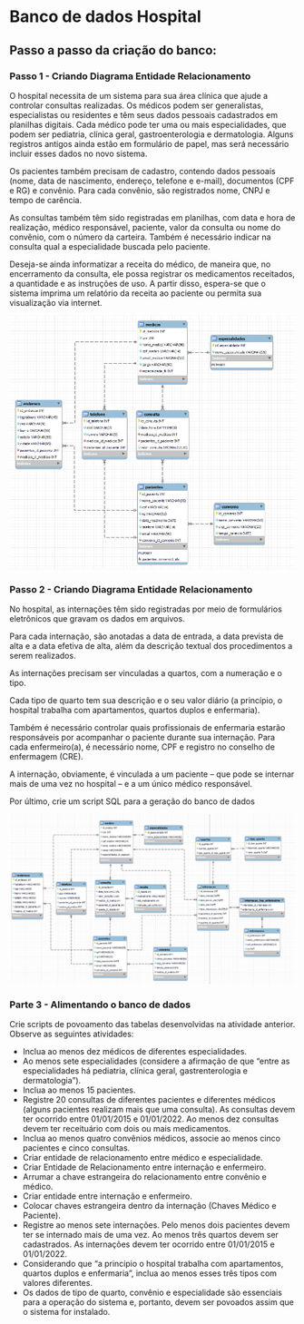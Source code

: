 # Banco de dados Hospital
<h2>Passo a passo da criação do banco:</h2>

<h3>Passo 1 - Criando Diagrama Entidade Relacionamento</h3>
<p>O hospital necessita de um sistema para sua área clínica que ajude a controlar consultas realizadas. Os médicos podem ser generalistas, especialistas ou residentes e têm seus dados pessoais cadastrados em planilhas digitais. Cada médico pode ter uma ou mais especialidades, que podem ser pediatria, clínica geral, gastroenterologia e dermatologia. Alguns registros antigos ainda estão em formulário de papel, mas será necessário incluir esses dados no novo sistema.

Os pacientes também precisam de cadastro, contendo dados pessoais (nome, data de nascimento, endereço, telefone e e-mail), documentos (CPF e RG) e convênio. Para cada convênio, são registrados nome, CNPJ e tempo de carência.

As consultas também têm sido registradas em planilhas, com data e hora de realização, médico responsável, paciente, valor da consulta ou nome do convênio, com o número da carteira. Também é necessário indicar na consulta qual a especialidade buscada pelo paciente.

Deseja-se ainda informatizar a receita do médico, de maneira que, no encerramento da consulta, ele possa registrar os medicamentos receitados, a quantidade e as instruções de uso. A partir disso, espera-se que o sistema imprima um relatório da receita ao paciente ou permita sua visualização via internet.</p>

<img src='der-hospital.png'> 

<h3>Passo 2 - Criando Diagrama Entidade Relacionamento</h3>
<p>
  No hospital, as internações têm sido registradas por meio de formulários eletrônicos que gravam os dados em arquivos.

Para cada internação, são anotadas a data de entrada, a data prevista de alta e a data efetiva de alta, além da descrição textual dos procedimentos a serem realizados.

As internações precisam ser vinculadas a quartos, com a numeração e o tipo.

Cada tipo de quarto tem sua descrição e o seu valor diário (a princípio, o hospital trabalha com apartamentos, quartos duplos e enfermaria).

Também é necessário controlar quais profissionais de enfermaria estarão responsáveis por acompanhar o paciente durante sua internação. Para cada enfermeiro(a), é necessário nome, CPF e registro no conselho de enfermagem (CRE).

A internação, obviamente, é vinculada a um paciente – que pode se internar mais de uma vez no hospital – e a um único médico responsável.

Por último, crie um script SQL para a geração do banco de dados
</p>

<img src='der-finalizado-hospital.png'> 

<h3>Parte 3 - Alimentando o banco de dados</h3>
<p>Crie scripts de povoamento das tabelas desenvolvidas na atividade anterior. Observe as seguintes atividades:</p>
<ul>
  <li>Inclua ao menos dez médicos de diferentes especialidades.</li>
  <li>Ao menos sete especialidades (considere a afirmação de que “entre as especialidades há pediatria, clínica geral, gastrenterologia e dermatologia”).</li>
  <li>Inclua ao menos 15 pacientes.</li>
  <li>Registre 20 consultas de diferentes pacientes e diferentes médicos (alguns pacientes realizam mais que uma consulta). As consultas devem ter ocorrido entre 01/01/2015 e 01/01/2022. Ao menos dez consultas devem ter receituário com dois ou mais medicamentos.</li>
  <li>Inclua ao menos quatro convênios médicos, associe ao menos cinco pacientes e cinco consultas.</li>
  <li>Criar entidade de relacionamento entre médico e especialidade. </li>
  <li>Criar Entidade de Relacionamento entre internação e enfermeiro. </li>
  <li>Arrumar a chave estrangeira do relacionamento entre convênio e médico.</li>
  <li>Criar entidade entre internação e enfermeiro.</li>
  <li>Colocar chaves estrangeira dentro da internação (Chaves Médico e Paciente).</li>
  <li>Registre ao menos sete internações. Pelo menos dois pacientes devem ter se internado mais de uma vez. Ao menos três quartos devem ser cadastrados. As internações devem ter ocorrido entre 01/01/2015 e 01/01/2022.</li>
  <li>Considerando que “a princípio o hospital trabalha com apartamentos, quartos duplos e enfermaria”, inclua ao menos esses três tipos com valores diferentes.</li>
  <liInclua dados de dez profissionais de enfermaria. Associe cada internação a ao menos dois enfermeiros.</li>
  <li>Os dados de tipo de quarto, convênio e especialidade são essenciais para a operação do sistema e, portanto, devem ser povoados assim que o sistema for instalado.</li>  
</ul>
